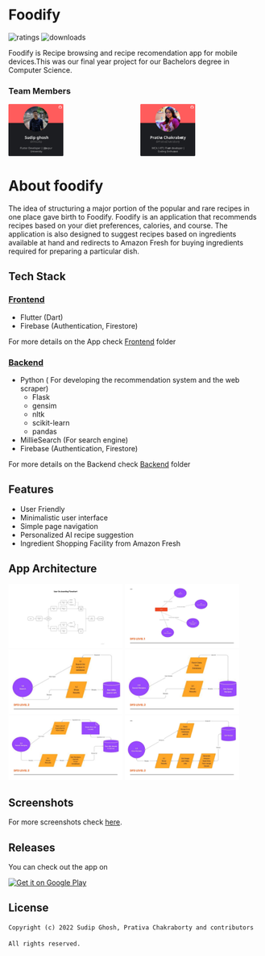# Foodify

![ratings](https://PlayBadges.pavi2410.me/badge/ratings?id=com.softperks.foodify&pretty&style=for-the-badge) ![downloads](https://PlayBadges.pavi2410.me/badge/downloads?id=com.softperks.foodify&pretty&style=for-the-badge)

Foodify is Recipe browsing and recipe recomendation app for mobile devices.This was our final year project for our Bachelors degree in Computer Science.

### Team Members

<div style="display:flex;flex-direction:row;justify-content:center;align-items:center;">
<a href="https://github.com/imsudip" target="_blank" style =" display: block;  max-width:300px; margin-right:10px;">
<img src="https://raw.githubusercontent.com/imsudip/foodify/main/resources/xtra/sudip.svg" width=45% />
</a>
<a href="https://github.com/PrativaChakraborty" target="_blank" style =" display: block;  max-width:300px; margin-left:10px;">
<img src="https://raw.githubusercontent.com/imsudip/foodify/main/resources/xtra/prativa.svg" width=45% />
</a>

</div>

# About foodify

The idea of structuring a major portion of the popular and rare recipes in one place gave birth to Foodify. Foodify is an application that recommends recipes based on your diet preferences, calories, and course. The application is also designed to suggest recipes based on ingredients available at hand and redirects to Amazon Fresh for buying ingredients required for preparing a particular dish.

## Tech Stack

### [Frontend](https://github.com/imsudip/foodify/tree/main/Frontend/foodify)

- Flutter (Dart)
- Firebase (Authentication, Firestore)

For more details on the App check [Frontend](https://github.com/imsudip/foodify/tree/main/Frontend/foodify) folder

### [Backend](https://github.com/imsudip/foodify/tree/main/Backend)

- Python ( For developing the recommendation system and the web scraper)
  - Flask
  - gensim
  - nltk
  - scikit-learn
  - pandas
- MillieSearch (For search engine)
- Firebase (Authentication, Firestore)

For more details on the Backend check [Backend](https://github.com/imsudip/foodify/tree/main/Backend) folder

## Features

- User Friendly
- Minimalistic user interface
- Simple page navigation
- Personalized AI recipe suggestion
- Ingredient Shopping Facility from Amazon Fresh

## App Architecture

<img src="https://raw.githubusercontent.com/imsudip/foodify/main/resources/xtra/slides/Foodify%20ppt_00008.jpg" width=45% /> <img src="https://raw.githubusercontent.com/imsudip/foodify/main/resources/xtra/slides/Foodify%20ppt_00010.jpg" width=45% /> <img src="https://raw.githubusercontent.com/imsudip/foodify/main/resources/xtra/slides/Foodify%20ppt_00011.jpg" width=45% /> <img src="https://raw.githubusercontent.com/imsudip/foodify/main/resources/xtra/slides/Foodify%20ppt_00012.jpg" width=45% /> <img src="https://raw.githubusercontent.com/imsudip/foodify/main/resources/xtra/slides/Foodify%20ppt_00013.jpg" width=45% /> <img src="https://raw.githubusercontent.com/imsudip/foodify/main/resources/xtra/slides/Foodify%20ppt_00014.jpg" width=45% />

## Screenshots

For more screenshots check [here](https://github.com/imsudip/foodify/tree/main/Frontend/foodify).

## Releases

You can check out the app on

<a href='https://play.google.com/store/apps/details?id=com.softperks.foodify&pcampaignid=pcampaignidMKT-Other-global-all-co-prtnr-py-PartBadge-Mar2515-1'  ><img alt='Get it on Google Play' src='https://play.google.com/intl/en_us/badges/static/images/badges/en_badge_web_generic.png' width=40%/></a>

## License

```
Copyright (c) 2022 Sudip Ghosh, Prativa Chakraborty and contributors

All rights reserved.
```
